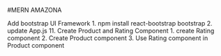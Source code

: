 #MERN AMAZONA

Add bootstrap UI Framework 1. npm install react-bootstrap bootstrap 2. update App.js 11. Create Product and Rating Component 1. create Rating component 2. Create Product component 3. Use Rating component in Product component
